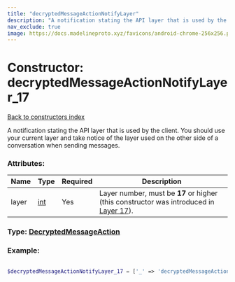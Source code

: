 ```yaml
---
title: "decryptedMessageActionNotifyLayer"
description: "A notification stating the API layer that is used by the client. You should use your current layer and take notice of the layer used on the other side of a conversation when sending messages."
nav_exclude: true
image: https://docs.madelineproto.xyz/favicons/android-chrome-256x256.png
---
```

# Constructor: decryptedMessageActionNotifyLayer\_17  
[Back to constructors index](/API_docs/constructors/index.html)



A notification stating the API layer that is used by the client. You should use your current layer and take notice of the layer used on the other side of a conversation when sending messages.

### Attributes:

| Name     |    Type       | Required | Description |
|----------|---------------|----------|-------------|
|layer|[int](/API_docs/types/int.html) | Yes|Layer number, must be **17** or higher (this constructor was introduced in [Layer 17](https://core.telegram.org/api/layers#layer-17)).|



### Type: [DecryptedMessageAction](/API_docs/types/DecryptedMessageAction.html)


### Example:

```php

$decryptedMessageActionNotifyLayer_17 = ['_' => 'decryptedMessageActionNotifyLayer', 'layer' => int];
```  
